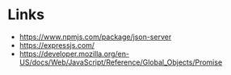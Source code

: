 # Links

- https://www.npmjs.com/package/json-server
- https://expressjs.com/
- https://developer.mozilla.org/en-US/docs/Web/JavaScript/Reference/Global_Objects/Promise